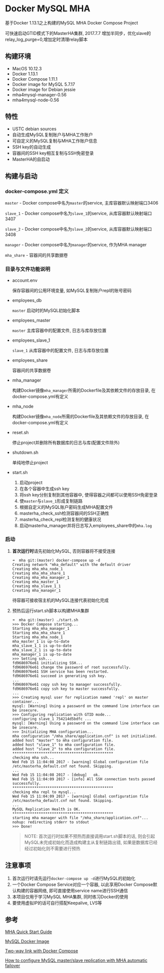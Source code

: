 # Docker MySQL MHA

基于Docker 1.13.1之上构建的MySQL MHA Docker Compose Project

可快速启动GTID模式下的MasterHA集群,
2017.7.7 增加半同步，优化slave的relay_log_purge=0,增加定时清理relay脚本

## 构建环境

- MacOS 10.12.3
- Docker 1.13.1
- Docker Compose 1.11.1
- Docker image for MySQL 5.7.17
- Docker image for Debian jessie
- mha4mysql-manager-0.56
- mha4mysql-node-0.56

## 特性

- USTC debian sources
- 自动生成MySQL复制账户与MHA工作账户
- 可自定义的MySQL复制与MHA工作账户信息
- SSH key的自动生成
- 容器间的SSH key相互复制与SSH免密登录
- MasterHA的自启动

## 构建与启动

### docker-compose.yml 定义

`master` - Docker compose中名为`master`的service, 主库容器默认映射端口3406

`slave_1` - Docker compose中名为`slave_1`的service, 从库容器默认映射端口3407

`slave_2` - Docker compose中名为`slave_2`的service, 从库容器默认映射端口3408

`manager` - Docker compose中名为`manager`的service, 作为MHA manager

`mha_share` - 容器间的共享数据卷

### 目录与文件功能说明

- account.env

  保存容器间的公用环境变量, 如MySQL复制账户repl的账号密码

- employees_db

  `master` 启动时的MySQL初始化脚本

- employees_master

  `master` 主库容器中的配置文件, 日志与库存放位置

- employees_slave_1

  `slave_1` 从库容器中的配置文件, 日志与库存放位置

- employees_share

  容器间的共享数据卷

- mha_manager

  构建Docker镜像`mha_manager`所需的Dockerfile及其依赖文件的存放目录, 在docker-compose.yml有定义

- mha_node

  构建Docker镜像`mha_node`所需的Dockerfile及其依赖文件的存放目录, 在docker-compose.yml有定义

- reset.sh

  停止project并删除所有数据库的日志与库(配置文件除外)

- shutdown.sh

  单纯地停止project

- start.sh

  1. 启动project
  2. 在各个容器中生成ssh key
  3. 将ssh key分别复制到其他容器中, 使得容器之间都可以使用SSH免密登录
  4. 使`master`与`slave_1`形成复制链路
  5. 根据自定义的MySQL账户密码生成MHA配置文件
  6. masterha_check_ssh检测容器间的SSH正确性
  7. masterha_check_repl检测复制的健康状况
  8. 启动masterha_manager并将日志写入employees_share中的`mha.log`

### 启动

1. **首次运行时**请先初始化MySQL, 否则容器将不接受连接

   ```shell
   ➜  mha git:(master) docker-compose up -d
   Creating network "mha_default" with the default driver
   Creating mha_mha_node_1
   Creating mha_mha_share_1
   Creating mha_mha_manager_1
   Creating mha_master_1
   Creating mha_slave_1_1
   Creating mha_manager_1
   ```

   待容器可接收宿主机的MySQL连接代表初始化完成

2. 预热后运行start.sh脚本以构建MHA集群

   ```shell
   ➜  mha git:(master) ./start.sh
   >>> Docker Compose starting...
   Starting mha_mha_manager_1
   Starting mha_mha_share_1
   Starting mha_mha_node_1
   mha_master_1 is up-to-date
   mha_slave_1_1 is up-to-date
   mha_slave_2_1 is up-to-date
   mha_manager_1 is up-to-date
   >>> Setting ssh...
   fd9686976e61 initializing SSH...
   fd9686976e61 change the password of root successfully.
   fd9686976e61 SSH service has been restarted.
   fd9686976e61 succeed in generating ssh key.
   ...
   fd9686976e61 copy ssh key to manager successfully.
   fd9686976e61 copy ssh key to master successfully.
   ...
   >>> Creating mysql user for replication named 'repl' on master container...
   mysql: [Warning] Using a password on the command line interface can be insecure.
   >>> Configuring replication with GTID mode...
   configuring slave_1 754214d5bdfc ...
   mysql: [Warning] Using a password on the command line interface can be insecure.
   >>> Initializing MHA configuration...
   mha configuration "/mha_share/application.cnf" is not initialized.
   added host "master" to mha configuration file.
   added host "slave_1" to mha configuration file.
   added host "slave_2" to mha configuration file.
   **********************************************
   checking mha ssh...
   Wed Feb 15 11:04:08 2017 - [warning] Global configuration file /etc/masterha_default.cnf not found. Skipping.
   ...
   Wed Feb 15 11:04:08 2017 - [debug]   ok.
   Wed Feb 15 11:04:09 2017 - [info] All SSH connection tests passed successfully.
   **********************************************
   checking mha repl to mysql...
   Wed Feb 15 11:04:09 2017 - [warning] Global configuration file /etc/masterha_default.cnf not found. Skipping.
   ...
   MySQL Replication Health is OK.
   **********************************************
   starting mha manager with file "/mha_share/application.cnf"...
   nohup: redirecting stderr to stdout
   >>> Done!
   ```

   > NOTE: 首次运行时如果不预热而直接调用start.sh脚本的话, 则会引起MySQL未完成初始化而造成构建主从复制链路出错, 如果是数据库已经经过初始化则不需要进行预热

## 注意事项

1. 首次运行时请先运行`docker-compose up -d`进行MySQL的初始化
2. 一个Docker Compose Service对应一个容器, 以此享用Docker Compose默认构建的容器网络, 即可直接使用service name进行SSH通信
3. 本项目仅用于学习MySQL MHA集群, 同时练习Docker的使用
4. 要使用虚拟IP的话可自行搭配Keepalive, LVS等

## 参考

[MHA Quick Start Guide](https://www.percona.com/blog/2016/09/02/mha-quickstart-guide/)

[MySQL Docker Image](https://hub.docker.com/_/mysql/)

[Two-way link with Docker Compose](https://medium.com/@tristan.claverie/well-there-is-in-fact-a-simpler-solution-than-creating-a-network-do-nothing-at-all-docker-f38e93326134#.l6uupkacv)

[How to configure MySQL master/slave replication with MHA automatic failover](http://www.arborisoft.com/how-to-configure-mysql-masterslave-replication-with-mha-automatic-failover/)

